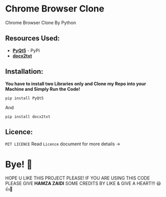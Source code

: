 # Chrome Browser Clone

Chrome Browser Clone By Python

## Resources Used:

- [**PyQt5**](https://pypi.org/project/PyQt5/) - PyPi
- [**docx2txt**](https://pypi.org/project/docx2txt/)

## Installation:

**You have to install two Libraries only and Clone my Repo into your Machine and Simply Run the Code!**

```
pip install PyQt5
```
And 
```
pip install docx2txt
```

## Licence:

`MIT LICENCE` Read `Licence` document for more details ->

# Bye! 👋
HOPE U LIKE THIS PROJECT PLEASE! IF YOU ARE USING THIS CODE PLEASE GIVE **HAMZA ZAIDI** SOME CREDITS BY LIKE & GIVE A HEART!!! 😃👍💛
